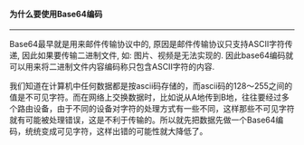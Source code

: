 #### 为什么要使用Base64编码

---

Base64最早就是用来邮件传输协议中的, 原因是邮件传输协议只支持ASCII字符传递, 因此如果要传输二进制文件, 如: 图片、视频是无法实现的. 因此base64编码就可以用来将二进制文件内容编码称只包含ASCII字符的内容.

我们知道在计算机中任何数据都是按ascii码存储的，而ascii码的128～255之间的值是不可见字符。而在网络上交换数据时，比如说从A地传到B地，往往要经过多个路由设备，由于不同的设备对字符的处理方式有一些不同，这样那些不可见字符就有可能被处理错误，这是不利于传输的。所以就先把数据先做一个Base64编码，统统变成可见字符，这样出错的可能性就大降低了。
